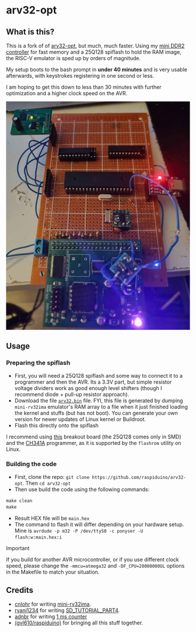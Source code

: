 # arv32-opt

## What is this?
This is a fork of of [arv32-opt](https://github.com/raspiduino/arv32-opt), but much, much faster. Using my [mini DDR2 controller](https://github.com/89Mods/mini-ddr2) for fast memory and a 25Q128 spiflash to hold the RAM image, the RISC-V emulator is sped up by orders of magnitude.

My setup boots to the bash prompt in **under 40 minutes** and is very usable afterwards, with keystrokes registering in one second or less.

I am hoping to get this down to less than 30 minutes with further optimization and a higher clock speed on the AVR.

![](board.jpg)

## Usage
### Preparing the spiflash
- First, you will need a 25Q128 spiflash and some way to connect it to a programmer and then the AVR. Its a 3.3V part, but simple resistor voltage dividers work as good enough level shifters (though I recommend diode + pull-up resistor approach).
- Download the file [`arv32.bin`](https://github.com/raspiduino/arv32-opt/raw/main/rv32.bin) file. FYI, this file is generated by dumping `mini-rv32ima` emulator's RAM array to a file when it just finished loading the kernel and stuffs (but has not boot). You can generate your own version for newer updates of Linux kernel or Buildroot.
- Flash this directly onto the spiflash

I recommend using [this](https://protosupplies.com/product/pcb-smd-soic-8-msop-8-tssop-8-to-dip-adapter5-pack/) breakout board (the 25Q128 comes only in SMD) and the [CH341A](https://www.amazon.com/Programmer-Module-CH341A-Burner-5V-3-3V/dp/B07PFCJ8G9) programmer, as it is supported by the `flashrom` utility on Linux.

### Building the code
- First, clone the repo: `git clone https://github.com/raspiduino/arv32-opt`. Then `cd arv32-opt`
- Then use build the code using the following commands:
```cmd
make clean
make
```
- Result HEX file will be `main.hex`
- The command to flash it will differ depending on your hardware setup. Mine is `avrdude -p m32 -P /dev/ttyS0 -c ponyser -U flash:w:main.hex:i`

> [!IMPORTANT]  
> If you build for another AVR microcontroller, or if you use different clock speed, please change the `-mmcu=atmega32` and `-DF_CPU=20000000UL` options in the Makefile to match your situation.

## Credits
- [cnlohr](https://github.com/cnlohr) for writing [mini-rv32ima](https://github.com/cnlohr/mini-rv32ima/).
- [ryanj1234](https://github.com/ryanj1234) for writing [SD_TUTORIAL_PART4](https://github.com/ryanj1234/SD_TUTORIAL_PART4).
- [adnbr](https://github.com/adnbr/) for writing [1 ms counter](https://gist.github.com/adnbr/2439125)
- [(gvl610/raspiduino)](https://github.com/raspiduino) for bringing all this stuff together.
